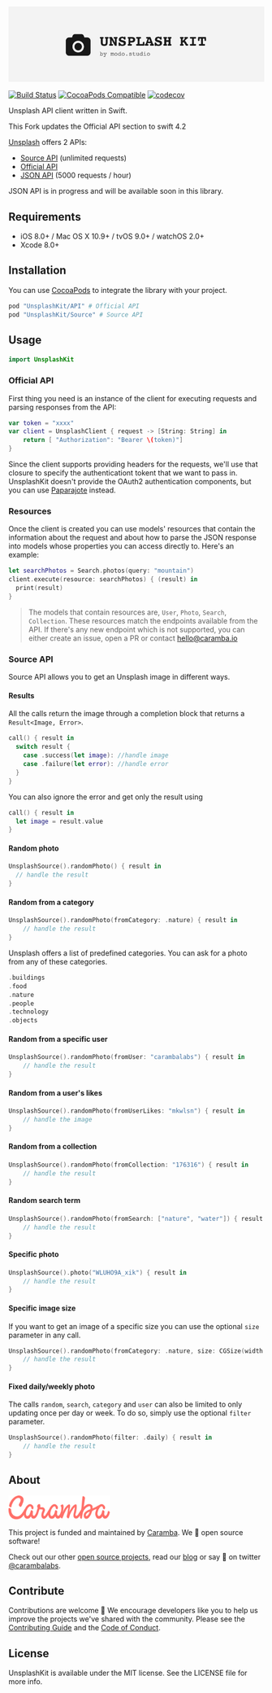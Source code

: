 ![UnsplashKit: Unsplash API Client in Swift](assets/unsplashkit-header.png)

[![Build Status](https://travis-ci.org/carambalabs/UnsplashKit.svg?branch=master)](https://travis-ci.org/carambalabs/UnsplashKit)
[![CocoaPods Compatible](https://img.shields.io/cocoapods/v/UnsplashKit.svg)](https://img.shields.io/cocoapods/v/UnsplashKit.svg)
[![codecov](https://codecov.io/gh/carambalabs/UnsplashKit/branch/master/graph/badge.svg)](https://codecov.io/gh/carambalabs/UnsplashKit)

Unsplash API client written in Swift.

This Fork updates the Official API section to swift 4.2

[Unsplash](https://unsplash.com/) offers 2 APIs:
- [Source API](https://source.unsplash.com/) (unlimited requests)
- [Official API](https://unsplash.com/documentation)
- [JSON API](https://unsplash.com/documentation) (5000 requests / hour)

JSON API is in progress and will be available soon in this library.

## Requirements

* iOS 8.0+ / Mac OS X 10.9+ / tvOS 9.0+ / watchOS 2.0+
* Xcode 8.0+

## Installation

You can use [CocoaPods](https://cocoapods.org) to integrate the library with your project.

```ruby
pod "UnsplashKit/API" # Official API
pod "UnsplashKit/Source" # Source API
```

## Usage

```swift
import UnsplashKit
```

### Official API

First thing you need is an instance of the client for executing requests and parsing responses from the API:

```swift
var token = "xxxx"
var client = UnsplashClient { request -> [String: String] in
    return [ "Authorization": "Bearer \(token)"]
}
```

Since the client supports providing headers for the requests, we'll use that closure to specify the authenticationt tokent that we want to pass in. UnsplashKit doesn't provide the OAuth2 authentication components, but you can use [Paparajote](https://github.com/carambalabs/paparajote) instead.


### Resources

Once the client is created you can use models' resources that contain the information about the request and about how to parse the JSON response into models whose properties you can access directly to. Here's an example:

```swift
let searchPhotos = Search.photos(query: "mountain")
client.execute(resource: searchPhotos) { (result) in
  print(result)
}
```

> The models that contain resources are, `User`, `Photo`, `Search`, `Collection`.  These resources match the endpoints available from the API. If there's any new endpoint which is not supported, you can either create an issue, open a PR or contact [hello@caramba.io](mailto://hello@caramba.io)

### Source API

Source API allows you to get an Unsplash image in different ways.

#### Results

All the calls return the image through a completion block that returns a `Result<Image, Error>`.
```swift
call() { result in
  switch result {
    case .success(let image): //handle image
    case .failure(let error): //handle error
  }
}
```

You can also ignore the error and get only the result using
```swift
call() { result in
  let image = result.value
}
```

#### Random photo

```swift
UnsplashSource().randomPhoto() { result in
  // handle the result
}
```

#### Random from a category

```swift
UnsplashSource().randomPhoto(fromCategory: .nature) { result in
    // handle the result
}
```

Unsplash offers a list of predefined categories. You can ask for a photo from any of these categories.

```swift
.buildings
.food
.nature
.people
.technology
.objects
```

#### Random from a specific user

```swift
UnsplashSource().randomPhoto(fromUser: "carambalabs") { result in
    // handle the result
}
```

#### Random from a user's likes

```swift
UnsplashSource().randomPhoto(fromUserLikes: "mkwlsn") { result in
    // handle the image
}
```

#### Random from a collection

```swift
UnsplashSource().randomPhoto(fromCollection: "176316") { result in
    // handle the result
}
```

#### Random search term

```swift
UnsplashSource().randomPhoto(fromSearch: ["nature", "water"]) { result in
    // handle the result
}
```

#### Specific photo

```swift
UnsplashSource().photo("WLUHO9A_xik") { result in
    // handle the result
}
```

#### Specific image size

If you want to get an image of a specific size you can use the optional `size` parameter in any call.

```swift
UnsplashSource().randomPhoto(fromCategory: .nature, size: CGSize(width: 600, height: 200)) { result in
    // handle the result
}
```

#### Fixed daily/weekly photo

The calls `random`, `search`, `category` and `user` can also be limited to only updating once per day or week. To do so, simply use the optional `filter` parameter.

```swift
UnsplashSource().randomPhoto(filter: .daily) { result in
    // handle the result
}
```

## About

<img src="https://github.com/carambalabs/Foundation/blob/master/ASSETS/logo-salmon.png?raw=true" width="200" />

This project is funded and maintained by [Caramba](http://caramba.io). We 💛 open source software!

Check out our other [open source projects](https://github.com/carambalabs/), read our [blog](http://blog.caramba.io) or say :wave: on twitter [@carambalabs](http://twitter.com/carambalabs).

## Contribute

Contributions are welcome :metal: We encourage developers like you to help us improve the projects we've shared with the community. Please see the [Contributing Guide](https://github.com/carambalabs/Foundation/blob/master/CONTRIBUTING.md) and the [Code of Conduct](https://github.com/carambalabs/Foundation/blob/master/CONDUCT.md).

## License

UnsplashKit is available under the MIT license. See the LICENSE file for more info.
